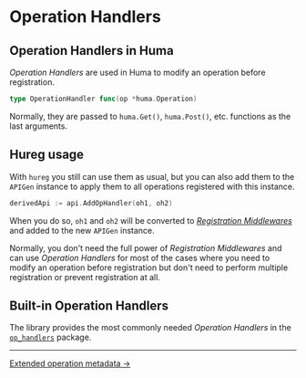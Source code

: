 # Operation Handlers

## Operation Handlers in Huma

_Operation Handlers_ are used in Huma to modify an operation before registration.

```go
type OperationHandler func(op *huma.Operation)
```

Normally, they are passed to `huma.Get()`, `huma.Post()`, etc. functions as the last arguments.

## Hureg usage

With `hureg` you still can use them as usual, but you can also add them to the `APIGen` instance to apply
them to all operations registered with this instance.

```go
derivedApi := api.AddOpHandler(oh1, oh2)
```

When you do so, `oh1` and `oh2` will be converted to [_Registration Middlewares_](./reg_middlewares.md) 
and added to the new `APIGen` instance.

Normally, you don't need the full power of _Registration Middlewares_ and can use _Operation Handlers_ for
most of the cases where you need to modify an operation before registration but don't need to perform
multiple registration or prevent registration at all.

## Built-in Operation Handlers

The library provides the most commonly needed _Operation Handlers_ in the 
[`op_handlers`](./../pkg/huma/op_handler) package.

---

[Extended operation metadata →](./metadata.md)
